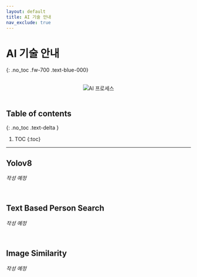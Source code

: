 ```yaml
---
layout: default
title: AI 기술 안내
nav_exclude: true
---
```


# AI 기술 안내
{: .no_toc .fw-700 .text-blue-000}

<br/>
<div align="center">
    <img alt="AI 프로세스" src="https://github.com/kookmin-sw/capstone-2024-14/assets/84088060/b9cdb88c-fcf7-482c-970a-8a1b17683273">
</div>
<br/>

## Table of contents
{: .no_toc .text-delta }

1. TOC
{:toc}

---

## Yolov8

*작성 예정*

<br/>

## Text Based Person Search

*작성 예정*

<br/>

## Image Similarity

*작성 예정*